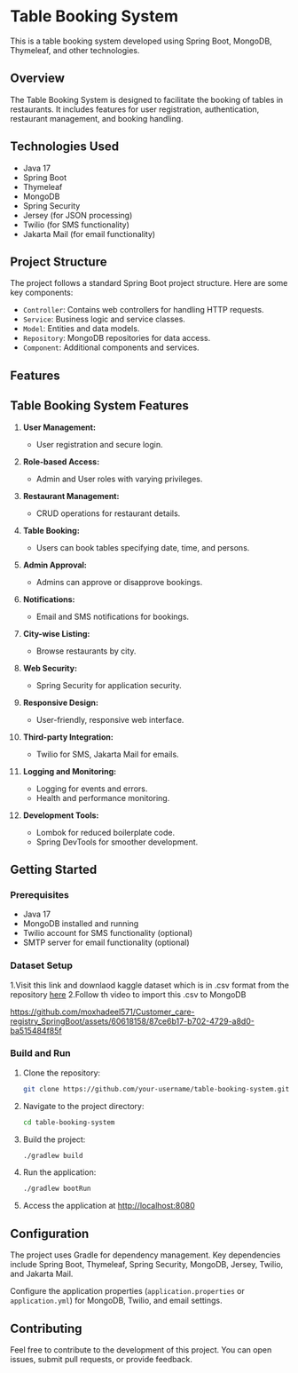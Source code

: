 
# Table Booking System

This is a table booking system developed using Spring Boot, MongoDB, Thymeleaf, and other technologies.

## Overview

The Table Booking System is designed to facilitate the booking of tables in restaurants. It includes features for user registration, authentication, restaurant management, and booking handling.

## Technologies Used

- Java 17
- Spring Boot
- Thymeleaf
- MongoDB
- Spring Security
- Jersey (for JSON processing)
- Twilio (for SMS functionality)
- Jakarta Mail (for email functionality)

## Project Structure

The project follows a standard Spring Boot project structure. Here are some key components:

- `Controller`: Contains web controllers for handling HTTP requests.
- `Service`: Business logic and service classes.
- `Model`: Entities and data models.
- `Repository`: MongoDB repositories for data access.
- `Component`: Additional components and services.
## Features
## Table Booking System Features

1. **User Management:**
   - User registration and secure login.

2. **Role-based Access:**
   - Admin and User roles with varying privileges.

3. **Restaurant Management:**
   - CRUD operations for restaurant details.

4. **Table Booking:**
   - Users can book tables specifying date, time, and persons.

5. **Admin Approval:**
   - Admins can approve or disapprove bookings.

6. **Notifications:**
   - Email and SMS notifications for bookings.

7. **City-wise Listing:**
   - Browse restaurants by city.

8. **Web Security:**
   - Spring Security for application security.

9. **Responsive Design:**
   - User-friendly, responsive web interface.

10. **Third-party Integration:**
    - Twilio for SMS, Jakarta Mail for emails.

11. **Logging and Monitoring:**
    - Logging for events and errors.
    - Health and performance monitoring.

12. **Development Tools:**
    - Lombok for reduced boilerplate code.
    - Spring DevTools for smoother development.
## Getting Started

### Prerequisites

- Java 17
- MongoDB installed and running
- Twilio account for SMS functionality (optional)
- SMTP server for email functionality (optional)
### Dataset Setup
1.Visit this link and downlaod kaggle dataset which is in .csv format from the repository [here](https://github.com/moxhadeel571/TableBookingSpringBoot/blob/main/archive.zip)
2.Follow th video to import this .csv to MongoDB


https://github.com/moxhadeel571/Customer_care-registry_SpringBoot/assets/60618158/87ce6b17-b702-4729-a8d0-ba515484f85f

### Build and Run

1. Clone the repository:

   ```bash
   git clone https://github.com/your-username/table-booking-system.git
   ```

2. Navigate to the project directory:

   ```bash
   cd table-booking-system
   ```

3. Build the project:

   ```bash
   ./gradlew build
   ```

4. Run the application:

   ```bash
   ./gradlew bootRun
   ```

5. Access the application at [http://localhost:8080](http://localhost:8080)

## Configuration

The project uses Gradle for dependency management. Key dependencies include Spring Boot, Thymeleaf, Spring Security, MongoDB, Jersey, Twilio, and Jakarta Mail.

Configure the application properties (`application.properties` or `application.yml`) for MongoDB, Twilio, and email settings.

## Contributing

Feel free to contribute to the development of this project. You can open issues, submit pull requests, or provide feedback.

